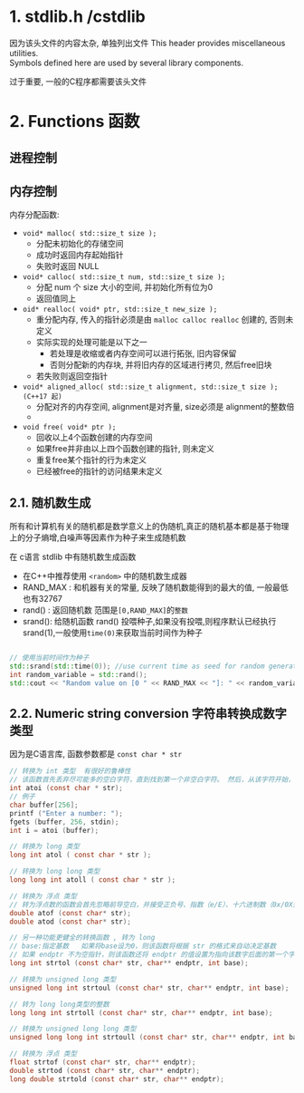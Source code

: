 # 1. stdlib.h /cstdlib

因为该头文件的内容太杂, 单独列出文件
This header provides miscellaneous utilities.   
Symbols defined here are used by several library components.   

过于重要, 一般的C程序都需要该头文件  

# 2. Functions 函数

## 进程控制

## 内存控制

内存分配函数:
* `void* malloc( std::size_t size );`
  * 分配未初始化的存储空间
  * 成功时返回内存起始指针
  * 失败时返回 NULL
* `void* calloc( std::size_t num, std::size_t size );`
  * 分配 num 个 size 大小的空间, 并初始化所有位为0
  * 返回值同上
* `oid* realloc( void* ptr, std::size_t new_size );`
  * 重分配内存, 传入的指针必须是由 `malloc calloc realloc` 创建的, 否则未定义
  * 实际实现的处理可能是以下之一
    * 若处理是收缩或者内存空间可以进行拓张, 旧内容保留
    * 否则分配新的内存块, 并将旧内存的区域进行拷贝, 然后free旧块
  * 若失败则返回空指针
* `void* aligned_alloc( std::size_t alignment, std::size_t size );(C++17 起)`
  * 分配对齐的内存空间, alignment是对齐量, size必须是 alignment的整数倍
  * 
* `void free( void* ptr );`
  * 回收以上4个函数创建的内存空间
  * 如果free并非由以上四个函数创建的指针, 则未定义
  * 重复free某个指针的行为未定义
  * 已经被free的指针的访问结果未定义

## 2.1. 随机数生成

所有和计算机有关的随机都是数学意义上的伪随机,真正的随机基本都是基于物理上的分子熵增,白噪声等因素作为种子来生成随机数  

在 c语言 stdlib 中有随机数生成函数
* 在C++中推荐使用 `<random>` 中的随机数生成器
* RAND_MAX  : 和机器有关的常量, 反映了随机数能得到的最大的值, 一般最低也有32767 
* rand() : 返回随机数 范围是`[0,RAND_MAX]`的`整数`
* srand(): 给随机函数 rand() 投喂种子,如果没有投喂,则程序默认已经执行 srand(1),一般使用`time(0)`来获取当前时间作为种子

```cpp

// 使用当前时间作为种子
std::srand(std::time(0)); //use current time as seed for random generator
int random_variable = std::rand();
std::cout << "Random value on [0 " << RAND_MAX << "]: " << random_variable << '\n';
```


## 2.2. Numeric string conversion  字符串转换成数字类型

因为是C语言库, 函数参数都是 `const char * str`  

```c
// 转换为 int 类型  有很好的鲁棒性
// 该函数首先丢弃尽可能多的空白字符，直到找到第一个非空白字符。 然后，从该字符开始，接受可选的正负号，后跟尽可能多的基数为10的数字，并将它们解释为数值。
int atoi (const char * str);
// 例子
char buffer[256];
printf ("Enter a number: ");
fgets (buffer, 256, stdin);
int i = atoi (buffer);

// 转换为 long 类型
long int atol ( const char * str );

// 转换为 long long 类型
long long int atoll ( const char * str );

// 转换为 浮点 类型
// 转为浮点数的函数会首先忽略前导空白，并接受正负号、指数（e/E）、十六进制数（0x/0X开头）。
double atof (const char* str);
double atod (const char* str);

// 另一种功能更健全的转换函数 , 转为 long   
// base:指定基数   如果将base设为0，则该函数将根据 str 的格式来自动决定基数
// 如果 endptr 不为空指针，则该函数还将 endptr 的值设置为指向该数字后面的第一个字符. 即可以连续读入 
long int strtol (const char* str, char** endptr, int base);

// 转换为 unsigned long 类型
unsigned long int strtoul (const char* str, char** endptr, int base);

// 转为 long long类型的整数
long long int strtoll (const char* str, char** endptr, int base);

// 转换为 unsigned long long 类型
unsigned long long int strtoull (const char* str, char** endptr, int base);

// 转换为 浮点 类型
float strtof (const char* str, char** endptr);
double strtod (const char* str, char** endptr);
long double strtold (const char* str, char** endptr);
```
